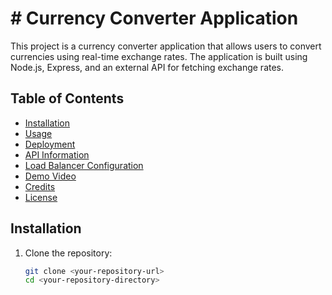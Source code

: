 # # Currency Converter Application

This project is a currency converter application that allows users to convert currencies using real-time exchange rates. The application is built using Node.js, Express, and an external API for fetching exchange rates.

## Table of Contents
- [Installation](#installation)
- [Usage](#usage)
- [Deployment](#deployment)
- [API Information](#api-information)
- [Load Balancer Configuration](#load-balancer-configuration)
- [Demo Video](#demo-video)
- [Credits](#credits)
- [License](#license)

## Installation
1. Clone the repository:
   ```bash
   git clone <your-repository-url>
   cd <your-repository-directory>
